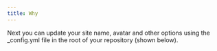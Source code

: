 ```yaml
---
title: Why
---
```


Next you can update your site name, avatar and other options using the \_config.yml file in the root of your repository (shown below).
